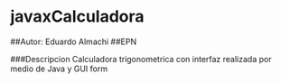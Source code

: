 # javaxCalculadora

##Autor: Eduardo Almachi
##EPN

###Descripcion
Calculadora trigonometrica con interfaz realizada por medio de Java y GUI form
